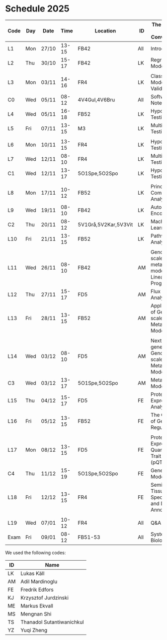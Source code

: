 # Schedule 2025

| Code | Day | Date | Time | Location | ID | The topic of the Convocation |
|------|-----|------|------|----------|----|---------------------------------|
| L1 | Mon | 27/10 | 13-15 | FB42 | All | Introduction |
| L2 | Thu | 30/10 | 15-17 | FB42 | LK | Regression Models |
| |  |  |  |  |  |  |
| L3 | Mon | 03/11 | 14-16 | FR4 | LK | Classification Models;   Validation |
| C0 | Wed | 05/11 | 08-12 | 4V4Gul,4V6Bru | All | Software and Notebooks |
| L4 | Wed | 05/11 | 16-18 | FB52 | LK | Hypothesis Testing |
| L5 | Fri | 07/11 | 13-15 | M3 | LK | Multiple Testing |
| | | | | | | |
| L6 | Mon | 10/11 | 13-15 | FR4 | LK | Hypothesis Testing |
| L7 | Wed | 12/11 | 08-10 | FR4 | LK | Multiple Testing |
| C1 | Wed | 12/11 | 13-17 | 5O1Spe,5O2Spo | LK | Hypothesis Testing |
| | | | | | | |
| L8 | Mon | 17/11 | 10-12 | FB52 | LK | Principal Component Analysis |
| L9 | Wed | 19/11 | 08-10 | FB42 | LK | Auto Encoders |
| C2 | Thu | 20/11 | 08-12 | 5V1Grå,5V2Kar,5V3Vit| LK | Machine Learning |
| L10 | Fri | 21/11 | 13-15 | FB52 | LK | Pathway Analysis |
| | | | | | | |
| L11 | Wed | 26/11 | 08-10 | FB42 | AM | Genome-scale metabolic models and Linear Programming |
| L12 | Thu | 27/11 | 15-17 | FD5 | AM | Flux Balance Analysis |
| L13 | Fri | 28/11 | 13-15 | FB52 | AM | Application of Genome-scale Metabolic Models |
| | | | | | | |
| L14 | Wed | 03/12 | 08-10 | FD5 | AM | Next-generation Genome-scale Metabolic Modeling |
| C3 | Wed | 03/12 | 13-17 | 5O1Spe,5O2Spo | AM | Metabolic Modelling |
| L15 | Thu | 04/12 | 15-17 | FD5 | FE | Protein Expression Analysis |
| L16 | Fri | 05/12 | 13-15 | FB52 | FE | The Concept of Gene Regulation |
| | | | | | | |
| L17 | Mon | 08/12 | 13-15 | FD5 | FE | Protein Expression Quantitative Trait Loci (pQTL) |
| C4 | Thu | 11/12 | 15-19 | 5O1Spe,5O2Spo | FE | Gene Modelling |
| L18 | Fri | 12/12 | 13-15 | FR4 | FE | Seminar: Tissue Specificity and Data Annotation |
| | | | | | | |
| L19 | Wed | 07/01 | 10-12 | FR4 | All | Q&A |
| Exam | Fri | 09/01 | 08-12 | FB51-53 | All | Systems Biology |

We used the following codes:

 | ID | Name |
 |----|------|
 | LK | Lukas Käll |
 | AM | Adil Mardinoglu |
 | FE | Fredrik Edfors |
 | KJ | Krzysztof Jurdzinski |
 | ME | Markus Ekvall |
 | MS | Mengnan Shi |
 | TS | Thanadol Sutantiwanichkul |
 | YZ | Yuqi Zheng |
